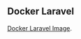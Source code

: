 ## Docker Laravel

[Docker Laravel Image](https://hub.docker.com/repository/docker/jeffersoncechinel/docker-laravel).

